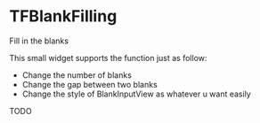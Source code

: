 TFBlankFilling
==============

Fill in the blanks 

This small widget supports the function just as follow:

* Change the number of blanks
* Change the gap between two blanks
* Change the style of BlankInputView as whatever u want easily

TODO

